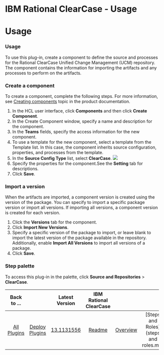 
IBM Rational ClearCase - Usage
==============================

# Usage


### Usage


To use this plug-in, create a component to define the source and processes for the Rational ClearCase Unified Change Management (UCM) repository. The component contains the information for importing the artifacts and any processes to perform on the artifacts.

### Create a component

To create a component, complete the following steps. For more information, see [Creating components](https://www.ibm.com/docs/en/urbancode-deploy/7.2.3?topic=components-creating) topic in the product documentation.

1. In the HCL user interface, click **Components** and then click **Create Component**.
2. In the Create Component window, specify a name and description for the component.
3. In the **Teams** fields, specify the access information for the new component.
4. To use a template for the new component, select a template from the Template list. In this case, the component inherits source configuration, properties, and processes from the template.
5. In the **Source Config Type** list, select **ClearCase**.
![](url_image_not_found?resize=300%2C95&ssl=1)
6. Specify the properties for the component.See the **Setting** tab for descriptions.
7. Click **Save**.

### Import a version

When the artifacts are imported, a component version is created using the version of the package. You can specify to import a specific package version or import all versions. If importing all versions, a component version is created for each version.

1. Click the **Versions** tab for the component.
2. Click **Import New Versions**.
3. Specify a specific version of the package to import, or leave blank to import the latest version of the package available in the repository. Additionally, enable **Import All Versions** to import all versions of a package.
4. Click **Save**.

### Step palette

To access this plug-in in the palette, click **Source and Repositories** > **ClearCase**.


|Back to ...||Latest Version|IBM Rational ClearCase ||||
| :---: | :---: | :---: | :---: | :---: | :---: | :---: |
|[All Plugins](../../index.md)|[Deploy Plugins](../README.md)|[13.1131556](https://raw.githubusercontent.com/UrbanCode/IBM-UCD-PLUGINS/main/files/ClearCaseSourceConfig/ucd-ClearCaseSourceConfig-13.1131556.zip)|[Readme](README.md)|[Overview](overview.md)|[Steps and Roles](steps and roles.md)|[Downloads](downloads.md)|

